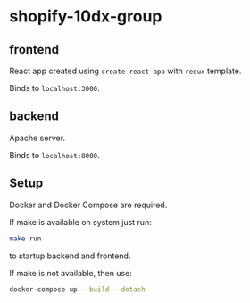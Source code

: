 # shopify-10dx-group

## frontend

React app created using `create-react-app` with `redux` template.

Binds to `localhost:3000`.

## backend

Apache server.

Binds to `localhost:8000`.

## Setup

Docker and Docker Compose are required.

If make is available on system just run:
```bash
make run
```
to startup backend and frontend.

If make is not available, then use:
```bash
docker-compose up --build --detach
```




